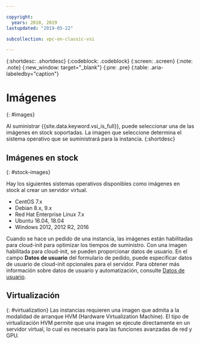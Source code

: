 ```yaml
---

copyright:
  years: 2018, 2019
lastupdated: "2019-05-22"

subcollection: vpc-on-classic-vsi

---
```


{:shortdesc: .shortdesc}
{:codeblock: .codeblock}
{:screen: .screen}
{:note: .note}
{:new_window: target="_blank"}
{:pre: .pre}
{:table: .aria-labeledby="caption"}


# Imágenes
{: #images}

Al suministrar {{site.data.keyword.vsi_is_full}}, puede seleccionar una de las imágenes en stock soportadas. La imagen que seleccione determina el sistema operativo que se suministrará para la instancia. 
{:shortdesc}

## Imágenes en stock
{: #stock-images}

Hay los siguientes sistemas operativos disponibles como imágenes en stock al crear un servidor virtual.
* CentOS 7.x
* Debian 8.x, 9.x
* Red Hat Enterprise Linux 7.x
* Ubuntu 16.04, 18.04
* Windows 2012, 2012 R2, 2016

Cuando se hace un pedido de una instancia, las imágenes están habilitadas para cloud-init para optimizar los tiempos de suministro. Con una imagen habilitada para cloud-init, se pueden proporcionar datos de usuario. En el campo **Datos de usuario** del formulario de pedido, puede especificar datos de usuario de cloud-init opcionales para el servidor. Para obtener más información sobre datos de usuario y automatización, consulte [Datos de usuario](/docs/vpc-on-classic-vsi?topic=vpc-on-classic-vsi-user-data#user-data).

## Virtualización
{: #virtualization}
Las instancias requieren una imagen que admita a la modalidad de arranque HVM (Hardware Virtualization Machine). El tipo de virtualización HVM permite que una imagen se ejecute directamente en un servidor virtual, lo cual es necesario para las funciones avanzadas de red y GPU.
